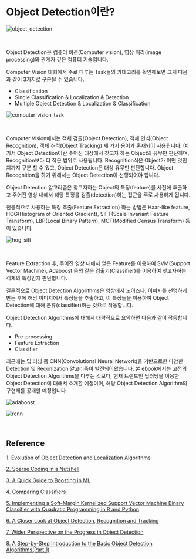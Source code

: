 # Object Detection이란?

![object_detection](https://user-images.githubusercontent.com/13328380/49785835-250e0480-fd65-11e8-87b9-fd74459ade47.jpg)

​    



Object Detection은 컴퓨터 비젼(Computer vision), 영상 처리(image processing)와 관계가 깊은 컴퓨터 기술입니다.



Computer Vision 대회에서 주로 다루는 Task들의 카테고리를 확인해보면 크게 다음과 같이 3가지로 구분될 수 있습니다.

- Classification
- Single Classification & Localization & Detection
- Multiple Object Detection & Localization & Classification

![computer_vision_task](https://user-images.githubusercontent.com/13328380/49785251-48d04b00-fd63-11e8-94ee-f9d9d9f30fe9.png)

​    

Computer Vision에서는 객체 검출(Object Detection), 객체 인식(Object Recognition), 객체 추적(Object Tracking) 세 가지 용어가 혼재되어 사용됩니다. 여기서 Object Detection이란 주어진 대상에서 찾고자 하는 Object의 유무만 판단하며, Recognition보다 더 작은 범위로 사용됩니다. Recognition식은 Object가 어떤 것인지까지 구분 할 수 있고, Object Detection은 대상 유무만 판단합니다. Object Recognition을 하기 위해서는 Object Detection이 선행되어야 합니다.



Object Detection 알고리즘은 찾고자하는 Object의 특징(feature)를 사전에 추출하고 주어진 영상 내에서 해당 특징를 검출(detection)하는 접근을 주로 사용하게 됩니다.

전통적으로 사용하는 특징 추출(Feature Extraction) 하는 방법은 Haar-like feature, HOG(Histogram of Oriented Gradient), SIFT(Scale Invariant Feature Transform), LBP(Local Binary Pattern), MCT(Modified Census Transform) 등이 있습니다.



![hog_sift](https://user-images.githubusercontent.com/13328380/49786073-de6cda00-fd65-11e8-94e2-ba9eea3cdad3.png)

​    

Feature Extraction 후, 주어진 영상 내에서 얻은 Feature를 이용하여 SVM(Support Vector Machine), Adaboost 등의 같은 검출기(Classifier)를 이용하여 찾고자하는 객체의 특징인지 판단합니다.



결론적으로 Object Detection Algorithms은 영상에서 노이즈나, 이미지를 선명하게 만든 후에 해당 이미지에서 특징들을 추출하고, 이 특징들을 이용하여 Object Detection에 대해 분류(classifier)하는 것으로 작동합니다.



Object Detection Algorithms에 대해서 대략적으로 요약하면 다음과 같이 작동합니다.

- Pre-processing
- Feature Extraction
- Classifier



최근에는 딥 러닝 중 CNN(Convolutional Neural Network)을 기반으로한 다양한 Detection 및 Reconization 알고리즘이 발전되어왔습니다. 본 ebook에서는 고전의 Object Detection Algorithms을 다루는 것보다, 현재 트렌드인 딥러닝을 이용한 Object Detection에 대해서 소개할 예정이며, 해당 Object Detection Algorithm의 구현체를 공개할 예정입니다.



![adaboost](https://user-images.githubusercontent.com/13328380/49786282-99957300-fd66-11e8-8b3d-cf87b81e59b2.png)







![rcnn](https://user-images.githubusercontent.com/13328380/49786581-aa92b400-fd67-11e8-9b74-374ecc6f9740.png)

​    

## Reference

[1. Evolution of Object Detection and Localization Algorithms](https://towardsdatascience.com/evolution-of-object-detection-and-localization-algorithms-e241021d8bad)

[2. Sparse Coding in a Nutshell](https://computervisionblog.wordpress.com/2014/05/24/sparse-coding-in-a-nutshell/)

[3. A Quick Guide to Boosting in ML](https://medium.com/greyatom/a-quick-guide-to-boosting-in-ml-acf7c1585cb5)

[4. Comparing Classifiers](https://martin-thoma.com/comparing-classifiers/)

[5. Implementing a Soft-Margin Kernelized Support Vector Machine Binary Classifier with Quadratic Programming in R and Python](https://www.datasciencecentral.com/profiles/blogs/implementing-a-soft-margin-kernelized-support-vector-machine)

[6. A Closer Look at Object Detection, Recognition and Tracking](https://software.intel.com/en-us/articles/a-closer-look-at-object-detection-recognition-and-tracking)

[7. Wider Perspective on the Progress in Object Detection](https://techburst.io/wider-perspective-on-the-progress-in-object-detection-aac42dc98083)

[8. A Step-by-Step Introduction to the Basic Object Detection Algorithms(Part 1)](https://techburst.io/wider-perspective-on-the-progress-in-object-detection-aac42dc98083)
